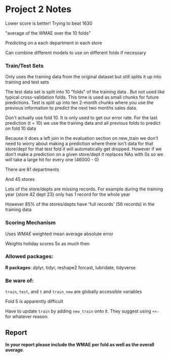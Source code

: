 # Project 2 Notes

Lower score is better!  Trying to beat 1630

"average of the WMAE over the 10 folds"

Predicting on a each department in each store

Can combine different models to use on different folds if necessary

### Train/Test Sets

Only uses the training data from the original dataset but still splits it up into training and test sets

The test data set is split into 10 "folds" of the training data .  But not used like typical cross-validation folds.  This time is used as small chunks for future predictions.  Test is split up into ten 2-month chunks where you use the previous information to predict the next two months sales data.

Don't actually use fold 10.  It is only used to get our error rate.  For the last prediction (t = 10) we use the training data and all previous folds to predict on fold 10 data

Because it does a left join in the evaluation section on new_train we don't need to worry about making a prediction where there isn't data for that store/dept for that test fold it will automatically get dropped.  However if we don't make a prediction on a given store/dept it replaces NAs with 0s so we will take a large hit for every one (46000 - 0)  

There are 81 departments

And 45 stores

Lots of the store/depts are missing records.  For example during the training year {store 42 dept 23} only has 1 record for the whole year

However 85% of the stores/depts have 'full records' (56 records) in the training data

### Scoring Mechanism

Uses *WMAE* weighted mean average absolute error

Weights holiday scores 5x as much then 

### Allowed packages:

**R packages**:
dplyr, tidyr, reshape2
forcast, lubridate, tidyverse

### Be ware of:

`train`, `test`, and `t` and `train_new` are globally accessible variables

Fold 5 is apparently difficult

Have to update `train` by adding `new_train` onto it.  They suggest using `<<-` for whatever reason.

## Report

**In your report please include the WMAE per fold as well as the overall average**.